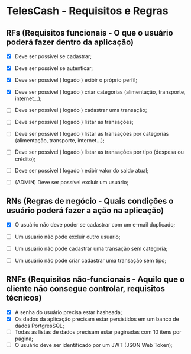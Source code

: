 # TelesCash - Requisitos e Regras


## RFs (Requisitos funcionais - O que o usuário poderá fazer dentro da aplicação) 

- [x] Deve ser possível se cadastrar;
- [x] Deve ser possível se autenticar;
- [x] Deve ser possível ( logado ) exibir o próprio perfil;
- [x] Deve ser possível ( logado ) criar categorias (alimentação, transporte, internet...);
- [ ] Deve ser possível ( logado ) cadastrar uma transação;
- [ ] Deve ser possível ( logado ) listar as transações;
- [ ] Deve ser possível ( logado ) listar as transações por categorias (alimentação, transporte, internet...);
- [ ] Deve ser possível ( logado ) listar as transações por tipo (despesa ou crédito);
- [ ] Deve ser possível ( logado ) exibir valor do saldo atual;
- [ ] (ADMIN) Deve ser possível excluir um usuário;




## RNs (Regras de negócio - Quais condições o usuário poderá fazer a ação na aplicação)

- [x] O usuário não deve poder se cadastrar com um e-mail duplicado;
- [ ] Um usuario não pode excluir outro usuario;
- [ ] Um usuário não pode cadastrar uma transação sem categoria;
- [ ] Um usuário não pode criar cadastrar uma transação sem tipo;



## RNFs (Requisitos não-funcionais - Aquilo que o cliente não consegue controlar, requisitos técnicos)

- [x] A senha do usuário precisa estar hasheada;
- [x] Os dados da aplicação precisam estar persistidos em um banco de dados PortgresSQL;
- [ ] Todas as listas de dados precisam estar paginadas com 10 itens por página;
- [ ] O usuário deve ser identificado por um JWT (JSON Web Token);
